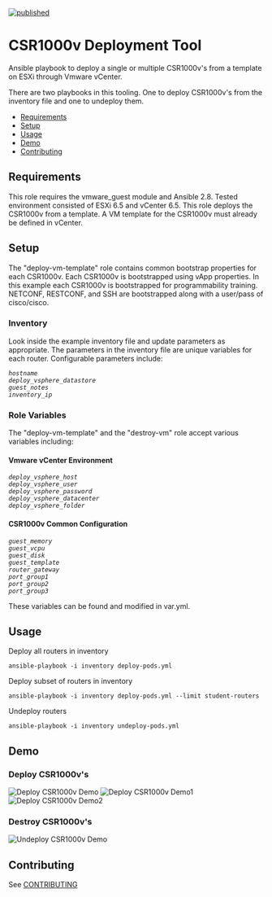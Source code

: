 [![published](https://static.production.devnetcloud.com/codeexchange/assets/images/devnet-published.svg)](https://developer.cisco.com/codeexchange/github/repo/aawarner/CSR1000v_Vmware_Deployment)

# CSR1000v Deployment Tool

Ansible playbook to deploy a single or multiple CSR1000v's
from a template on ESXi through Vmware vCenter.

There are two playbooks in this tooling. One to deploy
CSR1000v's from the inventory file and one to undeploy them.


* [Requirements](#requirements)
* [Setup](#setup)
* [Usage](#usage)
* [Demo](#demo)
* [Contributing](#contributing)

## Requirements

This role requires the vmware_guest module and Ansible 2.8. Tested environment consisted of ESXi 6.5
and vCenter 6.5. This role deploys the CSR1000v from a template. A VM template for the CSR1000v must 
already be defined in vCenter.

## Setup

The "deploy-vm-template" role contains common bootstrap properties for each CSR1000v.
Each CSR1000v is bootstrapped using vApp properties. In this example each CSR1000v
is bootstrapped for programmability training. NETCONF, RESTCONF, and SSH are bootstrapped
along with a user/pass of cisco/cisco.

### Inventory

Look inside the example inventory file and update parameters as appropriate. The parameters in
the inventory file are unique variables for each router.
Configurable parameters include:

*`hostname`*\
*`deploy_vsphere_datastore`*\
*`guest_notes`*\
*`inventory_ip`*

### Role Variables

The "deploy-vm-template" and the "destroy-vm" role accept various variables including:

#### Vmware vCenter Environment

*`deploy_vsphere_host`*\
*`deploy_vsphere_user`*\
*`deploy_vsphere_password`*\
*`deploy_vsphere_datacenter`*\
*`deploy_vsphere_folder`*

#### CSR1000v Common Configuration

*`guest_memory`*\
*`guest_vcpu`*\
*`guest_disk`*\
*`guest_template`*\
*`router_gateway`*\
*`port_group1`*\
*`port_group2`*\
*`port_group3`*

These variables can be found and modified in var.yml.

## Usage

Deploy all routers in inventory
```
ansible-playbook -i inventory deploy-pods.yml
```

Deploy subset of routers in inventory
```
ansible-playbook -i inventory deploy-pods.yml --limit student-routers
```

Undeploy routers
```
ansible-playbook -i inventory undeploy-pods.yml
```
## Demo

### Deploy CSR1000v's

![Deploy CSR1000v Demo](demo/deploy_csr1.gif)
![Deploy CSR1000v Demo1](demo/deploy_csr2.gif)
![Deploy CSR1000v Demo2](demo/deplly_csr3.gif)

### Destroy CSR1000v's

![Undeploy CSR1000v Demo](demo/undeploy_csr.gif)

## Contributing
See [CONTRIBUTING](./CONTRIBUTING.md)
